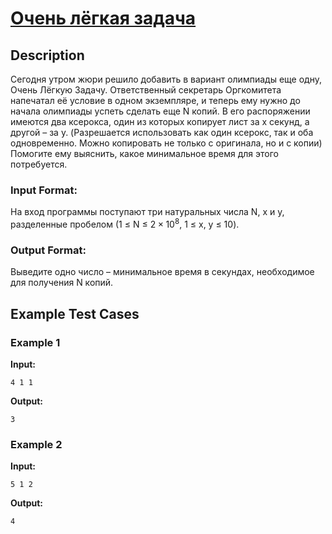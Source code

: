 # [Очень лёгкая задача](link)

## Description

Сегодня утром жюри решило добавить в вариант олимпиады еще одну, Очень Лёгкую Задачу. Ответственный секретарь Оргкомитета напечатал её условие в одном экземпляре, и теперь ему нужно до начала олимпиады успеть сделать еще N копий. В его распоряжении имеются два ксерокса, один из которых копирует лист за х секунд, а другой – за y. (Разрешается использовать как один ксерокс, так и оба одновременно. Можно копировать не только с оригинала, но и с копии) 
Помогите ему выяснить, какое минимальное время для этого потребуется.
### Input Format:

На вход программы поступают три натуральных числа N, x и y, разделенные пробелом (1 $\le$ N $\le$ $2 \times 10^8$, 1 $\le$ x, y $\le$ 10).

### Output Format:

Выведите одно число – минимальное время в секундах, необходимое для получения N копий.

## Example Test Cases

### Example 1

**Input:**
```
4 1 1

```

**Output:**
```
3

```

### Example 2

**Input:**
```
5 1 2

```

**Output:**
```
4

```

